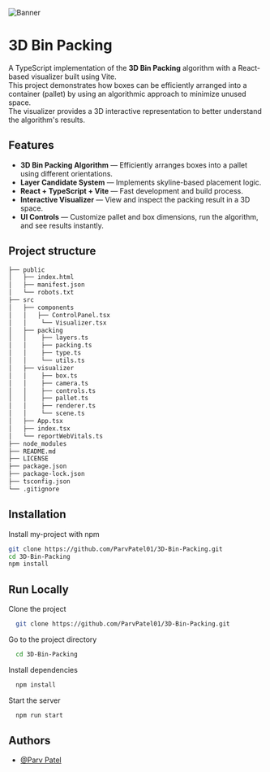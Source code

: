 ![Banner](https://github.com/ParvPatel01/3D-Bin-Packing.git/banner.png)
# 3D Bin Packing


A TypeScript implementation of the **3D Bin Packing** algorithm with a React-based visualizer built using Vite.  
This project demonstrates how boxes can be efficiently arranged into a container (pallet) by using an algorithmic approach to minimize unused space.  
The visualizer provides a 3D interactive representation to better understand the algorithm's results.


## Features

- **3D Bin Packing Algorithm** — Efficiently arranges boxes into a pallet using different orientations.
- **Layer Candidate System** — Implements skyline-based placement logic.
- **React + TypeScript + Vite** — Fast development and build process.
- **Interactive Visualizer** — View and inspect the packing result in a 3D space.
- **UI Controls** — Customize pallet and box dimensions, run the algorithm, and see results instantly.



## Project structure

```bash
├── public
│   ├── index.html
│   ├── manifest.json
│   └── robots.txt
├── src
│   ├── components
│   │   ├── ControlPanel.tsx
│   │    └── Visualizer.tsx
│   ├── packing
│   │    ├── layers.ts
│   │    ├── packing.ts
│   │    ├── type.ts
│   │    └── utils.ts
│   ├── visualizer
│   │    ├── box.ts
│   │    ├── camera.ts
│   │    ├── controls.ts
│   │    ├── pallet.ts
│   │    ├── renderer.ts
│   │    └── scene.ts
│   ├── App.tsx
│   ├── index.tsx
│   └── reportWebVitals.ts
├── node_modules
├── README.md
├── LICENSE
├── package.json
├── package-lock.json
├── tsconfig.json
└── .gitignore
```
## Installation

Install my-project with npm

```bash
git clone https://github.com/ParvPatel01/3D-Bin-Packing.git
cd 3D-Bin-Packing
npm install
```
## Run Locally

Clone the project

```bash
  git clone https://github.com/ParvPatel01/3D-Bin-Packing.git
```

Go to the project directory

```bash
  cd 3D-Bin-Packing
```

Install dependencies

```bash
  npm install
```

Start the server

```bash
  npm run start
```


## Authors

- [@Parv Patel](https://github.com/ParvPatel01)

